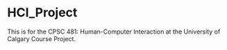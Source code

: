 # HCI_Project
This is for the CPSC 481: Human-Computer Interaction at the University of Calgary Course Project. 
